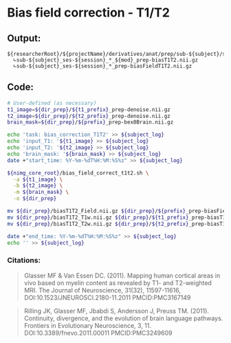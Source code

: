 # Bias field correction - T1/T2
## Output:
```
${researcherRoot}/${projectName}/derivatives/anat/prep/sub-${subject}/ses-${session}/
  ∟sub-${subject}_ses-${session}_*_${mod}_prep-biasT1T2.nii.gz
  ∟sub-${subject}_ses-${session}_*_prep-biasFieldT1T2.nii.gz
```
## Code:
```bash
# User-defined (as necessary)
t1_image=${dir_prep}/${t1_prefix}_prep-denoise.nii.gz
t2_image=${dir_prep}/${t2_prefix}_prep-denoise.nii.gz
brain_mask=${dir_prep}/${prefix}_prep-bex0Brain.nii.gz

echo 'task: bias_correction_T1T2' >> ${subject_log}
echo 'input_T1: '${t1_image} >> ${subject_log}
echo 'input_T2: '${t2_image} >> ${subject_log}
echo 'brain_mask: '${brain_mask} >> ${subject_log}
date +"start_time: %Y-%m-%dT%H:%M:%S%z" >> ${subject_log}

${nimg_core_root}/bias_field_correct_t1t2.sh \
  -a ${t1_image} \
  -b ${t2_image} \
  -m ${brain_mask} \
  -o ${dir_prep}

mv ${dir_prep}/biasT1T2_Field.nii.gz ${dir_prep}/${prefix}_prep-biasFieldT1T2.nii.gz
mv ${dir_prep}/biasT1T2_T1w.nii.gz ${dir_prep}/${t1_prefix}_prep-biasT1T2.nii.gz
mv ${dir_prep}/biasT1T2_T2w.nii.gz ${dir_prep}/${t2_prefix}_prep-biasT1T2.nii.gz

date +"end_time: %Y-%m-%dT%H:%M:%S%z" >> ${subject_log}
echo '' >> ${subject_log}
```
### Citations:
> Glasser MF & Van Essen DC. (2011). Mapping human cortical areas in vivo based on myelin content as revealed by T1- and T2-weighted MRI. The Journal of Neuroscience, 31(32), 11597-11616, DOI:10.1523/JNEUROSCI.2180-11.2011 PMCID:PMC3167149

>Rilling JK, Glasser MF, Jbabdi S, Andersson J, Preuss TM. (2011). Continuity, divergence, and the evolution of brain language pathways. Frontiers in Evolutionary Neuroscience, 3, 11. DOI:10.3389/fnevo.2011.00011 PMCID:PMC3249609
